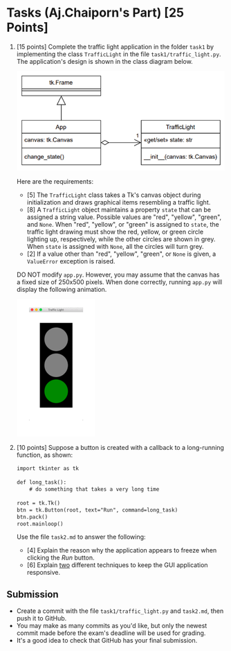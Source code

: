 # Tasks (Aj.Chaiporn's Part) [25 Points]

1. [15 points] Complete the traffic light application in the folder `task1` by
   implementing the class `TrafficLight` in the file `task1/traffic_light.py`.  The
   application's design is shown in the class diagram below.

    <img src="images/uml.png" />

   Here are the requirements:
    * [5] The `TrafficLight` class takes a Tk's canvas object during
        initialization and draws graphical items resembling a traffic light.
    * [8] A `TrafficLight` object maintains a property `state` that can be
        assigned a string value.  Possible values are "red", "yellow",
        "green", and `None`.  When "red", "yellow", or "green" is assigned to
        `state`, the traffic light drawing must show the red,
        yellow, or green circle lighting up, respectively, while the other
        circles are shown in grey.  When `state` is assigned with `None`, all
        the circles will turn grey.
    * [2] If a value other than "red", "yellow", "green", or `None` is given,
        a `ValueError` exception is raised.

   DO NOT modify `app.py`.  However, you may assume that the canvas has a
   fixed size of 250x500 pixels.  When done correctly, running `app.py` will
   display the following animation.

    <img src="images/traffic-light.gif" />


2. [10 points] Suppose a button is created with a callback to a long-running
   function, as shown:

    ```
    import tkinter as tk

    def long_task():
        # do something that takes a very long time

    root = tk.Tk()
    btn = tk.Button(root, text="Run", command=long_task)
    btn.pack()
    root.mainloop()
    ```

    Use the file `task2.md` to answer the following:
    * [4] Explain the reason why the application appears to freeze when clicking
        the *Run* button.
    * [6] Explain <u>two</u> different techniques to keep the GUI application responsive.


## Submission
* Create a commit with the file `task1/traffic_light.py` and `task2.md`, then
  push it to GitHub.
* You may make as many commits as you'd like, but only the newest
  commit made before the exam's deadline will be used for grading.
* It's a good idea to check that GitHub has your final submission.
